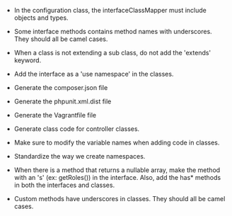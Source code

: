 * In the configuration class, the interfaceClassMapper must include objects and types.
* Some interface methods contains method names with underscores.  They should all be camel cases.
* When a class is not extending a sub class, do not add the 'extends' keyword.
* Add the interface as a 'use namespace' in the classes.
* Generate the composer.json file
* Generate the phpunit.xml.dist file
* Generate the Vagrantfile file
* Generate class code for controller classes.
* Make sure to modify the variable names when adding code in classes.
* Standardize the way we create namespaces.

* When there is a method that returns a nullable array, make the method with an 's' (ex: getRoles()) in the interface.  Also, add the has* methods in both the interfaces and classes.
* Custom methods have underscores in classes.  They should all be camel cases.
